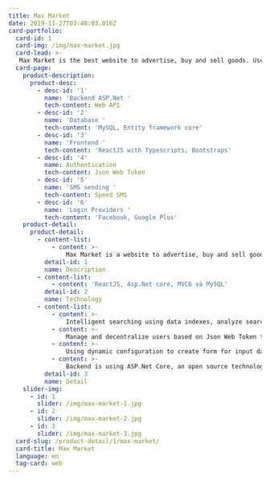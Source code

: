 ```yaml
---
title: Max Market
date: 2019-11-27T03:48:03.016Z
card-portfolio:
  card-id: 1
  card-img: /img/max-market.jpg
  card-lead: >-
   Max Market is the best website to advertise, buy and sell goods. User can post their notice, and search for products
  card-page:    
    product-description:
      product-desc:
        - desc-id: '1'
          name: 'Backend ASP.Net '
          tech-content: Web API
        - desc-id: '2'
          name: 'Database '
          tech-content: 'MySQL, Entity framework core'
        - desc-id: '3'
          name: 'Frontend '
          tech-content: 'ReactJS with Typescripts, Bootstraps'
        - desc-id: '4'
          name: Authentication
          tech-content: Json Web Token
        - desc-id: '5'
          name: 'SMS sending '
          tech-content: Speed SMS
        - desc-id: '6'
          name: 'Login Providers '
          tech-content: 'Facebook, Google Plus'
    product-detail:
      product-detail:
        - content-list:
            - content: >-
                Max Market is a website to advertise, buy and sell goods. User can post their notice, and search for products.
          detail-id: 1
          name: Description
        - content-list:
            - content: 'ReactJS, Asp.Net core, MVC6 và MySQL'
          detail-id: 2
          name: Technology
        - content-list:
            - content: >-
                Intelligent searching using data indexes, analyze search string to return the best results for users.
            - content: >-
                Manage and decentralize users based on Json Web Token to have flexible access.
            - content: >-
                Using dynamic configuration to create form for input data, it will help administrator to create form for users to post advertisement.
            - content: >-
                Backend is using ASP.Net Core, an open source technology with C#, can run on both Linux and Windows
          detail-id: 3
          name: Detail
    slider-img:
      - id: 1
        slider: /img/max-market-1.jpg
      - id: 2
        slider: /img/max-market-2.jpg
      - id: 3
        slider: /img/max-market-3.jpg
  card-slug: /product-detail/1/max-market/
  card-title: Max Market
  language: en
  tag-card: web
---
```


